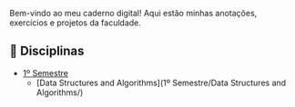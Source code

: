 Bem-vindo ao meu caderno digital! Aqui estão minhas anotações, exercícios e projetos da faculdade.  

## 📖 Disciplinas  
- [1º Semestre](1ºSemestre/)  
  - [Data Structures and Algorithms](1º Semestre/Data Structures and Algorithms/)  
